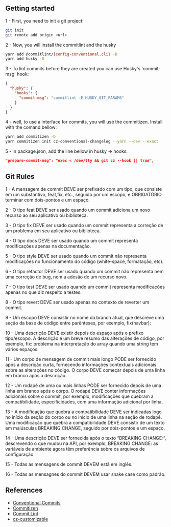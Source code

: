 ## Getting started
1 - First, you need to init a git project:
```sh
git init
git remote add origin <url>
```
2 - Now, you will install the commitlint and the husky
```sh
yarn add @commitlint/{config-conventional,cli} -D
yarn add husky -D
```
3 - To lint commits before they are created you can use Husky's 'commit-msg' hook:
```json
{
  "husky": {
    "hooks": {
      "commit-msg": "commitlint -E HUSKY_GIT_PARAMS"
    }  
  }
}
```
4 - well, to use a interface for commits, you will use the commitizen. Install with the comand bellow:
```sh
yarn add commitizen -D
yarn commitizen init cz-conventional-changelog --yarn --dev --exact
```
5 - in package.json, add the line bellow in husky -> hooks:
```json
"prepare-commit-msg": "exec < /dev/tty && git cz --hook || true",
```
## Git Rules

1 - A mensagem de commit DEVE ser prefixado com um tipo, que consiste em um substantivo, feat,fix, etc., seguido por um escopo, e OBRIGATÓRIO terminar com dois-pontos e um espaço.

2 - O tipo feat DEVE ser usado quando um commit adiciona um novo recurso ao seu aplicativo ou biblioteca.

3 - O tipo fix DEVE ser usado quando um commit representa a correção de um problema em seu aplicativo ou biblioteca.

4 - O tipo docs DEVE ser usado quando um commit representa modificações apenas na documentação.

5 - O tipo style DEVE ser usado quando um commit não representa modificações no funcionamento do código (white-space, formatação, etc).

6 - O tipo refactor DEVE ser usado quando um commit não representa nem uma correção de bug, nem a adesão de um recurso novo.

7 - O tipo test DEVE ser usado quando um commit representa modificações apenas no que diz respeito a testes.

8 - O tipo revert DEVE ser usado apenas no contexto de reverter um commit.

9 - Um escopo DEVE consistir no nome da branch atual, que descreve uma seção da base de código entre parênteses, por exemplo, fix(navbar):

10 - Uma descrição DEVE existir depois do espaço após o prefixo tipo/escopo. A descrição é um breve resumo das alterações de código, por exemplo, fix: problema na interpretação do array quando uma string tem vários espaços.

11 - Um corpo de mensagem de commit mais longo PODE ser fornecido após a descrição curta, fornecendo informações contextuais adicionais sobre as alterações no código. O corpo DEVE começar depois de uma linha em branco após a descrição.

12 - Um rodapé de uma ou mais linhas PODE ser fornecido depois de uma linha em branco após o corpo. O rodapé DEVE conter informações adicionais sobre o commit, por exemplo, modificações que quebram a compatibilidade, especificidades, com uma informação adicional por linha.

13 - A modificação que quebra a compatibilidade DEVE ser indicadas logo no início da seção do corpo ou no início de uma linha na seção de rodapé. Uma modificação que quebra a compatibilidade DEVE consistir de um texto em maiúsculas BREAKING CHANGE, seguido por dois-pontos e um espaço.

14 - Uma descrição DEVE ser fornecida após o texto “BREAKING CHANGE:“, descrevendo o que mudou na API, por exemplo, BREAKING CHANGE: as variáveis de ambiente agora têm preferência sobre os arquivos de configuração.

15 - Todas as mensagens de commit DEVEM está em inglês.

16 - Todas as mensagnes do commit DEVEM usar snake case como padrão.

## References

- [Conventional Commits](https://www.conventionalcommits.org/pt-br/v1.0.0-beta.4/#especifica%c3%a7%c3%a3o)
- [Commitizen](https://github.com/commitizen/cz-cli)
- [Commit Lint](https://github.com/conventional-changelog/commitlint)
- [cz-customizable](https://github.com/leonardoanalista/cz-customizable)
